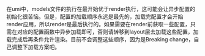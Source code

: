 在umi中，models文件的执行在最开始优于render执行，这可能会让异步配置的初始化很苦恼。但是，配置的加载顺序永远是最先的，加载完配置才会开始render应用，所以render是最后执行的。如果需要在render前获取一些配置，只需在对应的配置函数中异步加载即可，否则请转移到layout层去加载这些配置，加载完成后再条件允许渲染。目前不会调整这些顺序，因为是Breaking change，自己调整下加载方案吧。
